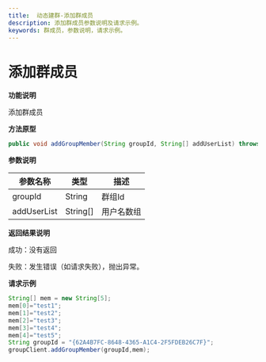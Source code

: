 ```yaml
---
title:  动态建群-添加群成员
description: 添加群成员参数说明及请求示例。
keywords: 群成员，参数说明，请求示例。
---
```


# 添加群成员

**功能说明**

添加群成员

**方法原型**

```java
public void addGroupMember(String groupId, String[] addUserList) throws ParamParserException, AESCryptoException, HttpRequestException;
```

**参数说明**

| 参数名称    | 类型     | 描述       |
| ----------- | -------- | ---------- |
| groupId     | String   | 群组Id     |
| addUserList | String[] | 用户名数组 |

**返回结果说明**

成功：没有返回

失败：发生错误（如请求失败），抛出异常。

**请求示例**

```java
String[] mem = new String[5];
mem[0]="test1";
mem[1]="test2";
mem[2]="test3";
mem[3]="test4";
mem[4]="test5";
String groupId = "{62A4B7FC-8648-4365-A1C4-2F5FDEB26C7F}";
groupClient.addGroupMember(groupId,mem);
```
